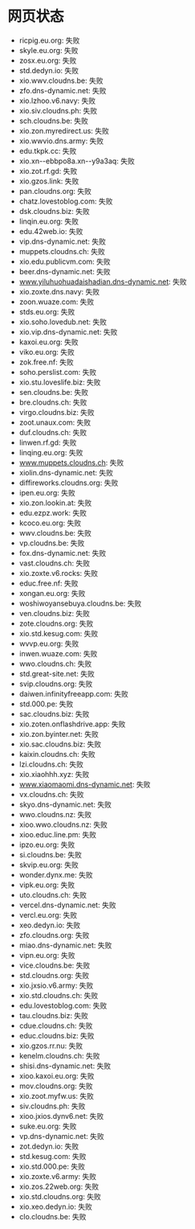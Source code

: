 # 网页状态
- ricpig.eu.org: 失败
- skyle.eu.org: 失败
- zosx.eu.org: 失败
- std.dedyn.io: 失败
- xio.wwv.cloudns.be: 失败
- zfo.dns-dynamic.net: 失败
- xio.lzhoo.v6.navy: 失败
- xio.siv.cloudns.ph: 失败
- sch.cloudns.be: 失败
- xio.zon.myredirect.us: 失败
- xio.wwvio.dns.army: 失败
- edu.tkpk.cc: 失败
- xio.xn--ebbpo8a.xn--y9a3aq: 失败
- xio.zot.rf.gd: 失败
- xio.gzos.link: 失败
- pan.cloudns.org: 失败
- chatz.lovestoblog.com: 失败
- dsk.cloudns.biz: 失败
- linqin.eu.org: 失败
- edu.42web.io: 失败
- vip.dns-dynamic.net: 失败
- muppets.cloudns.ch: 失败
- xio.edu.publicvm.com: 失败
- beer.dns-dynamic.net: 失败
- www.yiluhuohuadaishadian.dns-dynamic.net: 失败
- xio.zoxte.dns.navy: 失败
- zoon.wuaze.com: 失败
- stds.eu.org: 失败
- xio.soho.lovedub.net: 失败
- xio.vip.dns-dynamic.net: 失败
- kaxoi.eu.org: 失败
- viko.eu.org: 失败
- zok.free.nf: 失败
- soho.perslist.com: 失败
- xio.stu.loveslife.biz: 失败
- sen.cloudns.be: 失败
- bre.cloudns.ch: 失败
- virgo.cloudns.biz: 失败
- zoot.unaux.com: 失败
- duf.cloudns.ch: 失败
- linwen.rf.gd: 失败
- linqing.eu.org: 失败
- www.muppets.cloudns.ch: 失败
- xiolin.dns-dynamic.net: 失败
- diffireworks.cloudns.org: 失败
- ipen.eu.org: 失败
- xio.zon.lookin.at: 失败
- edu.ezpz.work: 失败
- kcoco.eu.org: 失败
- wwv.cloudns.be: 失败
- vp.cloudns.be: 失败
- fox.dns-dynamic.net: 失败
- vast.cloudns.ch: 失败
- xio.zoxte.v6.rocks: 失败
- educ.free.nf: 失败
- xongan.eu.org: 失败
- woshiwoyansebuya.cloudns.be: 失败
- ven.cloudns.biz: 失败
- zote.cloudns.org: 失败
- xio.std.kesug.com: 失败
- wvvp.eu.org: 失败
- inwen.wuaze.com: 失败
- wwo.cloudns.ch: 失败
- std.great-site.net: 失败
- svip.cloudns.org: 失败
- daiwen.infinityfreeapp.com: 失败
- std.000.pe: 失败
- sac.cloudns.biz: 失败
- xio.zoten.onflashdrive.app: 失败
- xio.zon.byinter.net: 失败
- xio.sac.cloudns.biz: 失败
- kaixin.cloudns.ch: 失败
- lzi.cloudns.ch: 失败
- xio.xiaohhh.xyz: 失败
- www.xiaomaomi.dns-dynamic.net: 失败
- vx.cloudns.ch: 失败
- skyo.dns-dynamic.net: 失败
- wwo.cloudns.nz: 失败
- xioo.wwo.cloudns.nz: 失败
- xioo.educ.line.pm: 失败
- ipzo.eu.org: 失败
- si.cloudns.be: 失败
- skvip.eu.org: 失败
- wonder.dynx.me: 失败
- vipk.eu.org: 失败
- uto.cloudns.ch: 失败
- vercel.dns-dynamic.net: 失败
- vercl.eu.org: 失败
- xeo.dedyn.io: 失败
- zfo.cloudns.org: 失败
- miao.dns-dynamic.net: 失败
- vipn.eu.org: 失败
- vice.cloudns.be: 失败
- std.cloudns.org: 失败
- xio.jxsio.v6.army: 失败
- xio.std.cloudns.ch: 失败
- edu.lovestoblog.com: 失败
- tau.cloudns.biz: 失败
- cdue.cloudns.ch: 失败
- educ.cloudns.biz: 失败
- xio.gzos.rr.nu: 失败
- kenelm.cloudns.ch: 失败
- shisi.dns-dynamic.net: 失败
- xioo.kaxoi.eu.org: 失败
- mov.cloudns.org: 失败
- xio.zoot.myfw.us: 失败
- siv.cloudns.ph: 失败
- xioo.jxios.dynv6.net: 失败
- suke.eu.org: 失败
- vp.dns-dynamic.net: 失败
- zot.dedyn.io: 失败
- std.kesug.com: 失败
- xio.std.000.pe: 失败
- xio.zoxte.v6.army: 失败
- xio.zos.22web.org: 失败
- xio.std.cloudns.org: 失败
- xio.xeo.dedyn.io: 失败
- clo.cloudns.be: 失败
